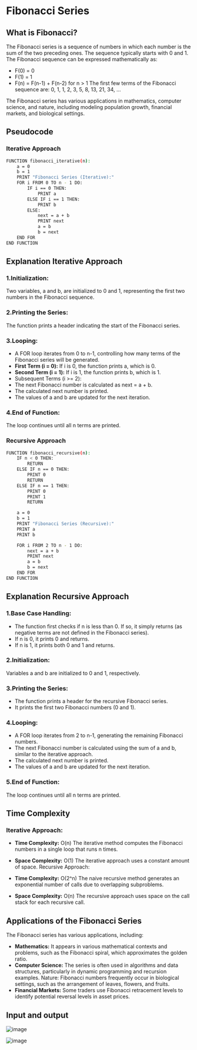 # Fibonacci Series
## What is Fibonacci?
The Fibonacci series is a sequence of numbers in which each number is the sum of the two preceding ones. The sequence typically starts with 0 and 1. The Fibonacci sequence can be expressed mathematically as:
- F(0) = 0
- F(1) = 1
- F(n) = F(n-1) + F(n-2) for n > 1
  The first few terms of the Fibonacci sequence are:
0, 1, 1, 2, 3, 5, 8, 13, 21, 34, ...

The Fibonacci series has various applications in mathematics, computer science, and nature, including modeling population growth, financial markets, and biological settings.

  ## Pseudocode
  ### Iterative Approach
```bash
FUNCTION fibonacci_iterative(n):
    a = 0
    b = 1
    PRINT "Fibonacci Series (Iterative):"
    FOR i FROM 0 TO n - 1 DO:
        IF i == 0 THEN:
            PRINT a
        ELSE IF i == 1 THEN:
            PRINT b
        ELSE:
            next = a + b
            PRINT next
            a = b
            b = next
    END FOR
END FUNCTION
```
## Explanation Iterative Approach
### 1.Initialization:
Two variables, a and b, are initialized to 0 and 1, representing the first two numbers in the Fibonacci sequence.<br>
### 2.Printing the Series:
The function prints a header indicating the start of the Fibonacci series.
### 3.Looping:
  - A FOR loop iterates from 0 to n-1, controlling how many terms of the Fibonacci series will be generated.<br>
  - **First Term (i = 0):** If i is 0, the function prints a, which is 0.
  - **Second Term (i = 1):** If i is 1, the function prints b, which is 1.
  - Subsequent Terms (i >= 2):
  - The next Fibonacci number is calculated as next = a + b.
  - The calculated next number is printed.
  - The values of a and b are updated for the next iteration.<br>
### 4.End of Function:
The loop continues until all n terms are printed.
### Recursive Approach
```bash
FUNCTION fibonacci_recursive(n):
    IF n < 0 THEN:
        RETURN
    ELSE IF n == 0 THEN:
        PRINT 0
        RETURN
    ELSE IF n == 1 THEN:
        PRINT 0
        PRINT 1
        RETURN

    a = 0
    b = 1
    PRINT "Fibonacci Series (Recursive):"
    PRINT a
    PRINT b

    FOR i FROM 2 TO n - 1 DO:
        next = a + b
        PRINT next
        a = b
        b = next
    END FOR
END FUNCTION
```
## Explanation Recursive Approach
### 1.Base Case Handling:
- The function first checks if n is less than 0. If so, it simply returns (as negative terms are not defined in the Fibonacci series).
- If n is 0, it prints 0 and returns.
- If n is 1, it prints both 0 and 1 and returns.
### 2.Initialization:
 Variables a and b are initialized to 0 and 1, respectively.
### 3.Printing the Series:
- The function prints a header for the recursive Fibonacci series.
- It prints the first two Fibonacci numbers (0 and 1).
### 4.Looping:
- A FOR loop iterates from 2 to n-1, generating the remaining Fibonacci numbers.
- The next Fibonacci number is calculated using the sum of a and b, similar to the iterative approach.
- The calculated next number is printed.
- The values of a and b are updated for the next iteration.
### 5.End of Function:
 The loop continues until all n terms are printed.
## Time Complexity
### Iterative Approach:

- **Time Complexity:** O(n)
The iterative method computes the Fibonacci numbers in a single loop that runs n times.
- **Space Complexity:** O(1)
The iterative approach uses a constant amount of space.
Recursive Approach:

- **Time Complexity:** O(2^n)
The naive recursive method generates an exponential number of calls due to overlapping subproblems.
- **Space Complexity:** O(n)
The recursive approach uses space on the call stack for each recursive call.

## Applications of the Fibonacci Series
The Fibonacci series has various applications, including:
- **Mathematics:** It appears in various mathematical contexts and problems, such as the Fibonacci spiral, which approximates the golden ratio.
- **Computer Science:** The series is often used in algorithms and data structures, particularly in dynamic programming and recursion examples.
Nature: Fibonacci numbers frequently occur in biological settings, such as the arrangement of leaves, flowers, and fruits.
- **Financial Markets:** Some traders use Fibonacci retracement levels to identify potential reversal levels in asset prices.
## Input and output

![image](https://github.com/user-attachments/assets/ec1aa319-bb74-4182-87b3-c32004d5db79)

![image](https://github.com/user-attachments/assets/63193825-af4a-4e97-96ac-e4e20d8ef93c)

